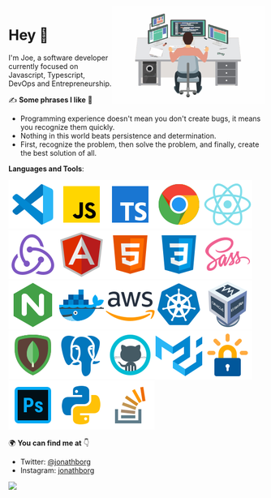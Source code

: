<img align="right" src="https://github.com/jonathborg/jonathborg/blob/master/images/developer.png" width="300"/>

# Hey 👀

I'm Joe, a software developer currently focused on Javascript, Typescript, DevOps and Entrepreneurship.

✍ <b>Some phrases I like</b> 📒
- Programming experience doesn't mean you don't create bugs, it means you recognize them quickly.
- Nothing in this world beats persistence and determination.
- First, recognize the problem, then solve the problem, and finally, create the best solution of all.

<b>Languages and Tools</b>:

<img src="https://github.com/jonathborg/jonathborg/blob/master/images/icons8-visual-studio-code-2019.svg"/><img src="https://github.com/jonathborg/jonathborg/blob/master/images/icons8-javascript.svg"/><img src="https://github.com/jonathborg/jonathborg/blob/master/images/icons8-typescript.svg"/><img src="https://github.com/jonathborg/jonathborg/blob/master/images/icons8-chrome.svg"/><img src="https://github.com/jonathborg/jonathborg/blob/master/images/icons8-react-native.svg"/><img src="https://github.com/jonathborg/jonathborg/blob/master/images/icons8-redux.svg"/><img src="https://github.com/jonathborg/jonathborg/blob/master/images/icons8-angularjs.svg"/><img src="https://github.com/jonathborg/jonathborg/blob/master/images/icons8-html-5.svg"/><img src="https://github.com/jonathborg/jonathborg/blob/master/images/icons8-css3.svg"/><img src="https://github.com/jonathborg/jonathborg/blob/master/images/icons8-sass.svg"/><img src="https://github.com/jonathborg/jonathborg/blob/master/images/icons8-nginx.svg"/><img src="https://github.com/jonathborg/jonathborg/blob/master/images/icons8-docker.svg"/><img src="https://github.com/jonathborg/jonathborg/blob/master/images/icons8-amazon-web-services.svg"/><img src="https://github.com/jonathborg/jonathborg/blob/master/images/icons8-kubernetes.svg"/><img src="https://github.com/jonathborg/jonathborg/blob/master/images/icons8-virtualbox.svg"/><img src="https://github.com/jonathborg/jonathborg/blob/master/images/icons8-mongodb.svg"/><img src="https://github.com/jonathborg/jonathborg/blob/master/images/icons8-postgresql.svg"/><img src="https://github.com/jonathborg/jonathborg/blob/master/images/icons8-github.svg"/><img src="https://github.com/jonathborg/jonathborg/blob/master/images/icons8-material-ui.svg"/><img src="https://github.com/jonathborg/jonathborg/blob/master/images/icons8-let's-encrypt.svg"/><img src="https://github.com/jonathborg/jonathborg/blob/master/images/icons8-adobe-photoshop.svg"/><img src="https://github.com/jonathborg/jonathborg/blob/master/images/icons8-python.svg"/><img src="https://github.com/jonathborg/jonathborg/blob/master/images/icons8-stack-overflow.svg"/>

🌍 <b>You can find me at</b> 👇
- Twitter: [@jonathborg](https://twitter.com/jonathborg)
- Instagram: [jonathborg](https://www.instagram.com/jonathborg)

![](https://komarev.com/ghpvc/?username=jonathborg&color=blue&style=flat-square&label=PROFILE+VIEWS)

